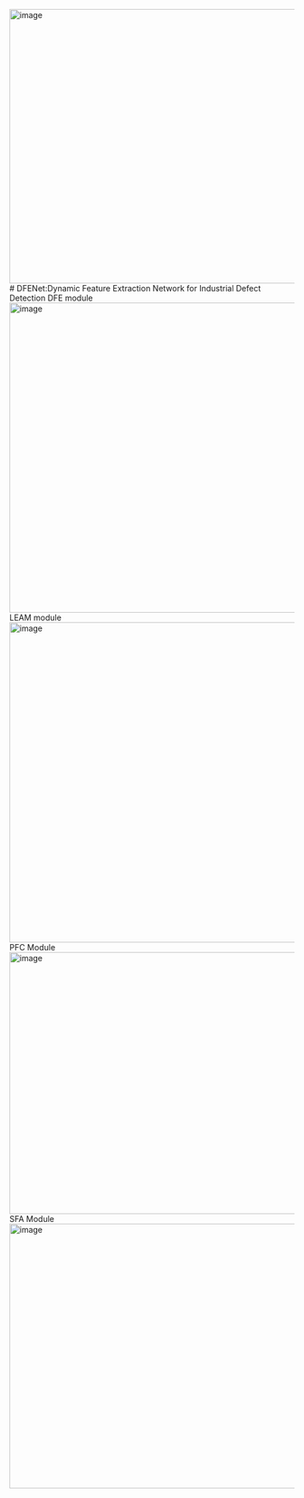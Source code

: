 <img width="887" height="485" alt="image" src="https://github.com/user-attachments/assets/9e7df763-2f83-4e07-87a1-ef508a25d300" /># DFENet:Dynamic Feature Extraction Network for Industrial Defect Detection
 DFE module<img width="1010" height="548" alt="image" src="https://github.com/user-attachments/assets/716e11c2-d48f-455c-b787-10ccf2091678" />
LEAM module<img width="838" height="566" alt="image" src="https://github.com/user-attachments/assets/21744305-f14a-466e-8a8b-bcd135153d06" />
PFC Module<img width="734" height="463" alt="image" src="https://github.com/user-attachments/assets/edd8e578-910c-4a4a-aff4-1318573a6833" />
SFA Module<img width="806" height="468" alt="image" src="https://github.com/user-attachments/assets/757183b9-88f1-40ec-a8f7-6bf753f0bbd7" />
